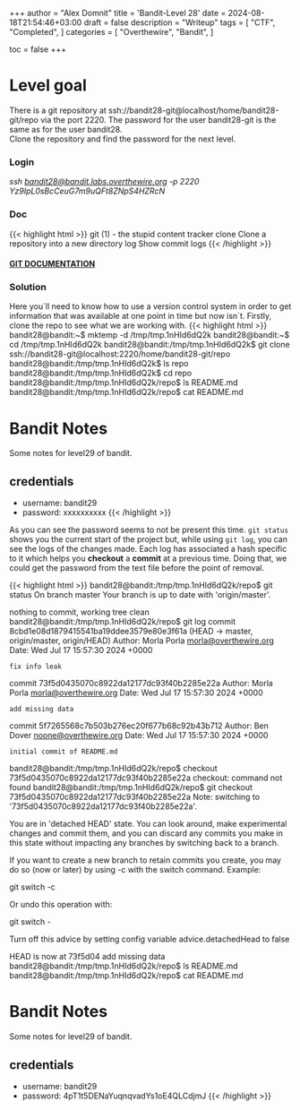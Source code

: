+++
author = "Alex Domnit"
title = 'Bandit-Level 28'
date = 2024-08-18T21:54:46+03:00
draft = false
description = "Writeup"
tags = [
    "CTF",
    "Completed",
]
categories = [
    "Overthewire",
    "Bandit",
]

toc = false
+++

# Level goal
There is a git repository at ssh://bandit28-git@localhost/home/bandit28-git/repo via the port 2220. The password for the user bandit28-git is the same as for the user bandit28.\
Clone the repository and find the password for the next level.

### Login
*ssh bandit28@bandit.labs.overthewire.org -p 2220*\
*Yz9IpL0sBcCeuG7m9uQFt8ZNpS4HZRcN*

### Doc
{{< highlight html >}}
git (1)              - the stupid content tracker
    clone     Clone a repository into a new directory
    log       Show commit logs
{{< /highlight >}}

#### [GIT DOCUMENTATION](https://git-scm.com/doc)

### Solution
Here you\`ll need to know how to use a version control system in order to get information that was available at one point in time but now isn\`t. Firstly, clone the repo to see what we are working with.
{{< highlight html >}}
bandit28@bandit:~$ mktemp -d
/tmp/tmp.1nHId6dQ2k
bandit28@bandit:~$ cd /tmp/tmp.1nHId6dQ2k
bandit28@bandit:/tmp/tmp.1nHId6dQ2k$ git clone ssh://bandit28-git@localhost:2220/home/bandit28-git/repo
bandit28@bandit:/tmp/tmp.1nHId6dQ2k$ ls
repo
bandit28@bandit:/tmp/tmp.1nHId6dQ2k$ cd repo
bandit28@bandit:/tmp/tmp.1nHId6dQ2k/repo$ ls
README.md
bandit28@bandit:/tmp/tmp.1nHId6dQ2k/repo$ cat README.md
# Bandit Notes
Some notes for level29 of bandit.

## credentials

- username: bandit29
- password: xxxxxxxxxx
{{< /highlight >}}

As you can see the password seems to not be present this time. `git status` shows you the current start of the project but, while using `git log`, you can see the logs of the changes made. Each log has associated a hash specific to it which helps you **checkout** a **commit** at a previous time. Doing that, we could get the password from the text file before the point of removal.

{{< highlight html >}}
bandit28@bandit:/tmp/tmp.1nHId6dQ2k/repo$ git status
On branch master
Your branch is up to date with 'origin/master'.

nothing to commit, working tree clean
bandit28@bandit:/tmp/tmp.1nHId6dQ2k/repo$ git log
commit 8cbd1e08d1879415541ba19ddee3579e80e3f61a (HEAD -> master, origin/master, origin/HEAD)
Author: Morla Porla <morla@overthewire.org>
Date:   Wed Jul 17 15:57:30 2024 +0000

    fix info leak

commit 73f5d0435070c8922da12177dc93f40b2285e22a
Author: Morla Porla <morla@overthewire.org>
Date:   Wed Jul 17 15:57:30 2024 +0000

    add missing data

commit 5f7265568c7b503b276ec20f677b68c92b43b712
Author: Ben Dover <noone@overthewire.org>
Date:   Wed Jul 17 15:57:30 2024 +0000

    initial commit of README.md
bandit28@bandit:/tmp/tmp.1nHId6dQ2k/repo$ checkout 73f5d0435070c8922da12177dc93f40b2285e22a
checkout: command not found
bandit28@bandit:/tmp/tmp.1nHId6dQ2k/repo$ git checkout 73f5d0435070c8922da12177dc93f40b2285e22a
Note: switching to '73f5d0435070c8922da12177dc93f40b2285e22a'.

You are in 'detached HEAD' state. You can look around, make experimental
changes and commit them, and you can discard any commits you make in this
state without impacting any branches by switching back to a branch.

If you want to create a new branch to retain commits you create, you may
do so (now or later) by using -c with the switch command. Example:

  git switch -c <new-branch-name>

Or undo this operation with:

  git switch -

Turn off this advice by setting config variable advice.detachedHead to false

HEAD is now at 73f5d04 add missing data
bandit28@bandit:/tmp/tmp.1nHId6dQ2k/repo$ ls
README.md
bandit28@bandit:/tmp/tmp.1nHId6dQ2k/repo$ cat README.md
# Bandit Notes
Some notes for level29 of bandit.

## credentials

- username: bandit29
- password: 4pT1t5DENaYuqnqvadYs1oE4QLCdjmJ
{{< /highlight >}}

